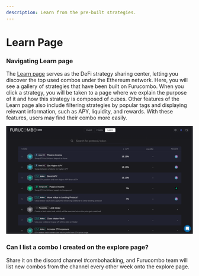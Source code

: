 ```yaml
---
description: Learn from the pre-built strategies.
---
```


# Learn Page

### Navigating Learn page&#x20;

The [Learn page](https://furucombo.app/explore) serves as the DeFi strategy sharing center, letting you discover the top used combos under the Ethereum network. Here, you will see a gallery of strategies that have been built on Furucombo. When you click a strategy, you will be taken to a page where we explain the purpose of it and how this strategy is composed of cubes. Other features of the Learn page also include filtering strategies by popular tags and displaying relevant information, such as APY, liquidity, and rewards. With these features, users may find their combo more easily.

![](<../.gitbook/assets/Screen Shot 2021-10-19 at 7.51.48 PM.png>)

### Can I list a combo I created on the explore page?

Share it on the discord channel #combohacking, and Furucombo team will list new combos from the channel every other week onto the explore page.

